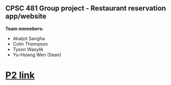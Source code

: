 ## CPSC 481 Group project - Restaurant reservation app/website

**Team memebers:**
* Akaljot Sangha
* Colin Thompson
* Tyson Wasylik
* Yu-Hsiang Wen (Sean)

# [P2 link](https://seavanas.github.io/CPSC481/p2.pdf)

